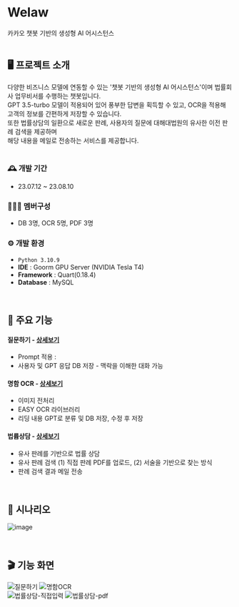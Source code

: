 # Welaw
카카오 챗봇 기반의 생성형 AI 어시스턴스 
<br><br>


## 🖥️ 프로젝트 소개
다양한 비즈니스 모델에 연동할 수 있는 '챗봇 기반의 생성형 AI 어시스턴스'이며 법률회사 업무비서를 수행하는 챗봇입니다.<br> GPT 3.5-turbo 모델이 적용되어 있어 풍부한 답변을 획득할 수 있고, OCR을 적용해 고객의 정보를 간편하게 저장할 수 있습니다. <br>또한 법률상담의 일환으로 새로운 판례, 사용자의 질문에 대해대법원의 유사한 이전 판례 검색을 제공하며<br>  해당 내용을 메일로 전송하는 서비스를 제공합니다. 
<br><br>

### 🕰️ 개발 기간
* 23.07.12 ~ 23.08.10

### 🧑‍🤝‍🧑 멤버구성
 - DB 3명, OCR 5명, PDF 3명

### ⚙️ 개발 환경
- `Python 3.10.9`
- **IDE** : Goorm GPU Server (NVIDIA Tesla T4)
- **Framework** : Quart(0.18.4)
- **Database** : MySQL

<br>

## 📌 주요 기능
#### 질문하기 - <a href="" >상세보기</a>
- Prompt 적용 : 
- 사용자 및 GPT 응답 DB 저장 - 맥락을 이해한 대화 가능 
#### 명함 OCR - <a href="" >상세보기</a>
- 이미지 전처리
- EASY OCR 라이브러리
- 리딩 내용 GPT로 분류 및 DB 저장, 수정 후 저장
#### 법륩상담 - <a href="" >상세보기</a>
- 유사 판례를 기반으로 법률 상담
- 유사 판례 검색 (1) 직접 판례 PDF를 업로드, (2) 서술을 기반으로 찾는 방식
- 판례 검색 결과 메일 전송
  
<br>

## 📑 시나리오
![image](https://github.com/ressa009/Welaw/assets/47082555/5e0ce4f0-c492-404e-bfc9-e88d88f479c0)

<br>

## 🎬 기능 화면
![질문하기](https://github.com/ressa009/Welaw/assets/47082555/80f6ab78-c2bb-428a-b4b2-cfcff38b5273)
![명함OCR](https://github.com/ressa009/Welaw/assets/47082555/8efc876a-8c51-4671-9418-e3cc0caf5009)<br>
![법률상담-직접입력](https://github.com/ressa009/Welaw/assets/47082555/5203d59f-42be-4506-afa7-1f1183784840)
![법률상담-pdf](https://github.com/ressa009/Welaw/assets/47082555/a6380ed4-fb7e-4dfc-afc7-528dcb5639f3)


